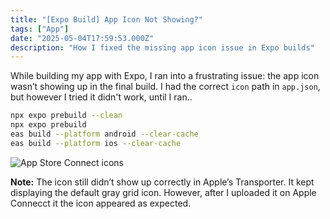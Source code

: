 ```yaml
---
title: "[Expo Build] App Icon Not Showing?"
tags: ["App"]
date: "2025-05-04T17:59:53.000Z"
description: "How I fixed the missing app icon issue in Expo builds"
---
```


While building my app with Expo, I ran into a frustrating issue: the app icon wasn’t showing up in the final build. I had the correct `icon` path in `app.json`, but however I tried it didn't work, until I ran..


```bash
npx expo prebuild --clean
npx expo prebuild
eas build --platform android --clear-cache
eas build --platform ios --clear-cache
```

![App Store Connect icons](./icon.png)

**Note:** The icon still didn’t show up correctly in Apple’s Transporter. It kept displaying the default gray grid icon. However, after I uploaded it on Apple Connecct it the icon appeared as expected.

